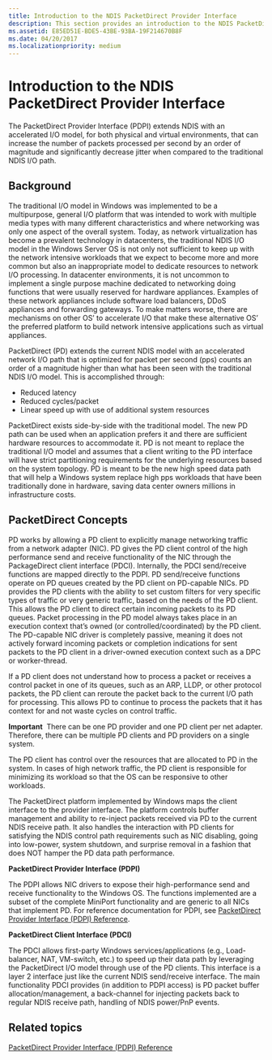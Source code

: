```yaml
---
title: Introduction to the NDIS PacketDirect Provider Interface
description: This section provides an introduction to the NDIS PacketDirect Provider Interface (PDPI)
ms.assetid: E85ED51E-BDE5-43BE-93BA-19F214670B8F
ms.date: 04/20/2017
ms.localizationpriority: medium
---
```


# Introduction to the NDIS PacketDirect Provider Interface


The PacketDirect Provider Interface (PDPI) extends NDIS with an accelerated I/O model, for both physical and virtual environments, that can increase the number of packets processed per second by an order of magnitude and significantly decrease jitter when compared to the traditional NDIS I/O path.

## Background


The traditional I/O model in Windows was implemented to be a multipurpose, general I/O platform that was intended to work with multiple media types with many different characteristics and where networking was only one aspect of the overall system. Today, as network virtualization has become a prevalent technology in datacenters, the traditional NDIS I/O model in the Windows Server OS is not only not sufficient to keep up with the network intensive workloads that we expect to become more and more common but also an inappropriate model to dedicate resources to network I/O processing. In datacenter environments, it is not uncommon to implement a single purpose machine dedicated to networking doing functions that were usually reserved for hardware appliances. Examples of these network appliances include software load balancers, DDoS appliances and forwarding gateways. To make matters worse, there are mechanisms on other OS’ to accelerate I/O that make these alternative OS’ the preferred platform to build network intensive applications such as virtual appliances.

PacketDirect (PD) extends the current NDIS model with an accelerated network I/O path that is optimized for packet per second (pps) counts an order of a magnitude higher than what has been seen with the traditional NDIS I/O model. This is accomplished through:

-   Reduced latency
-   Reduced cycles/packet
-   Linear speed up with use of additional system resources

PacketDirect exists side-by-side with the traditional model. The new PD path can be used when an application prefers it and there are sufficient hardware resources to accommodate it. PD is not meant to replace the traditional I/O model and assumes that a client writing to the PD interface will have strict partitioning requirements for the underlying resources based on the system topology. PD is meant to be the new high speed data path that will help a Windows system replace high pps workloads that have been traditionally done in hardware, saving data center owners millions in infrastructure costs.

## PacketDirect Concepts


PD works by allowing a PD client to explicitly manage networking traffic from a network adapter (NIC). PD gives the PD client control of the high performance send and receive functionality of the NIC through the PackageDirect client interface (PDCI). Internally, the PDCI send/receive functions are mapped directly to the PDPI. PD send/receive functions operate on PD queues created by the PD client on PD-capable NICs. PD provides the PD clients with the ability to set custom filters for very specific types of traffic or very generic traffic, based on the needs of the PD client. This allows the PD client to direct certain incoming packets to its PD queues. Packet processing in the PD model always takes place in an execution context that’s owned (or controlled/coordinated) by the PD client. The PD-capable NIC driver is completely passive, meaning it does not actively forward incoming packets or completion indications for sent packets to the PD client in a driver-owned execution context such as a DPC or worker-thread.

If a PD client does not understand how to process a packet or receives a control packet in one of its queues, such as an ARP, LLDP, or other protocol packets, the PD client can reroute the packet back to the current I/O path for processing. This allows PD to continue to process the packets that it has context for and not waste cycles on control traffic.

**Important**  There can be one PD provider and one PD client per net adapter. Therefore, there can be multiple PD clients and PD providers on a single system.

 

The PD client has control over the resources that are allocated to PD in the system. In cases of high network traffic, the PD client is responsible for minimizing its workload so that the OS can be responsive to other workloads.

The PacketDirect platform implemented by Windows maps the client interface to the provider interface. The platform controls buffer management and ability to re-inject packets received via PD to the current NDIS receive path. It also handles the interaction with PD clients for satisfying the NDIS control path requirements such as NIC disabling, going into low-power, system shutdown, and surprise removal in a fashion that does NOT hamper the PD data path performance.

**PacketDirect Provider Interface (PDPI)**

The PDPI allows NIC drivers to expose their high-performance send and receive functionality to the Windows OS. The functions implemented are a subset of the complete MiniPort functionality and are generic to all NICs that implement PD. For reference documentation for PDPI, see [PacketDirect Provider Interface (PDPI) Reference](/windows-hardware/drivers/ddi/_netvista/).

**PacketDirect Client Interface (PDCI)**

The PDCI allows first-party Windows services/applications (e.g., Load-balancer, NAT, VM-switch, etc.) to speed up their data path by leveraging the PacketDirect I/O model through use of the PD clients. This interface is a layer 2 interface just like the current NDIS send/receive interface. The main functionality PDCI provides (in addition to PDPI access) is PD packet buffer allocation/management, a back-channel for injecting packets back to regular NDIS receive path, handling of NDIS power/PnP events.

## Related topics


[PacketDirect Provider Interface (PDPI) Reference](/windows-hardware/drivers/ddi/_netvista/)

 

